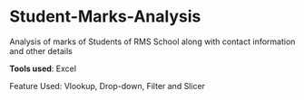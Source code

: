 # Student-Marks-Analysis
Analysis of marks of Students of RMS School along with contact information and other details

**Tools used**:
Excel

Feature Used:
Vlookup,
Drop-down,
Filter and 
Slicer
